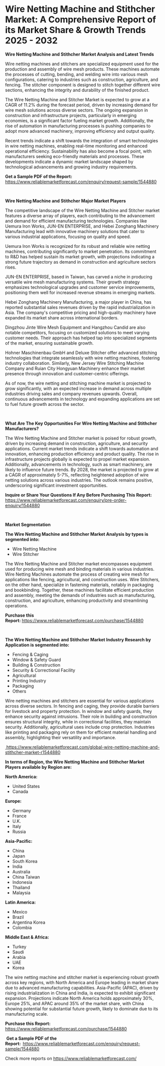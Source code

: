 <p><h1>Wire Netting Machine and Stithcher Market: A Comprehensive Report of its Market Share & Growth Trends 2025 - 2032</h1></p><p><strong>Wire Netting Machine and Stithcher Market Analysis and Latest Trends</strong></p>
<p><p>Wire netting machines and stitchers are specialized equipment used for the production and assembly of wire mesh products. These machines automate the processes of cutting, bending, and welding wire into various mesh configurations, catering to industries such as construction, agriculture, and fencing. The stitcher component is designed to stitch together different wire sections, enhancing the integrity and durability of the finished product.</p><p>The Wire Netting Machine and Stitcher Market is expected to grow at a CAGR of 11.2% during the forecast period, driven by increasing demand for wire mesh solutions across diverse sectors. The ongoing expansion in construction and infrastructure projects, particularly in emerging economies, is a significant factor fueling market growth. Additionally, the rise of automation in manufacturing processes is pushing companies to adopt more advanced machinery, improving efficiency and output quality.</p><p>Recent trends indicate a shift towards the integration of smart technologies in wire netting machines, enabling real-time monitoring and enhanced operational efficiency. Sustainability has also become a focal point, with manufacturers seeking eco-friendly materials and processes. These developments indicate a dynamic market landscape shaped by technological advancements and growing industry requirements.</p></p>
<p><strong>Get a Sample PDF of the Report:&nbsp;</strong> <a href="https://www.reliablemarketforecast.com/enquiry/request-sample/1544880?utm_campaign=2754&utm_medium=2&utm_source=Github&utm_content=ia&utm_term=11042025&utm_id=wire-netting-machine-and-stithcher">https://www.reliablemarketforecast.com/enquiry/request-sample/1544880</a></p>
<p>&nbsp;</p>
<p><strong>Wire Netting Machine and Stithcher Major Market Players</strong></p>
<p><p>The competitive landscape of the Wire Netting Machine and Stitcher market features a diverse array of players, each contributing to the advancement and demand for efficient manufacturing technologies. Companies like Uemura Iron Works, JUN-EN ENTERPRISE, and Hebei Zonghang Machinery Manufacturing lead with innovative machinery solutions that cater to various industrial applications, focusing on quality and speed.</p><p>Uemura Iron Works is recognized for its robust and reliable wire netting machines, contributing significantly to market penetration. Its commitment to R&D has helped sustain its market growth, with projections indicating a strong future trajectory as demand in construction and agriculture sectors rises.</p><p>JUN-EN ENTERPRISE, based in Taiwan, has carved a niche in producing versatile wire mesh manufacturing systems. Their growth strategy emphasizes technological upgrades and customer service improvements, positioning them well for increased revenue streams in emerging markets.</p><p>Hebei Zonghang Machinery Manufacturing, a major player in China, has reported substantial sales revenues driven by the rapid industrialization in Asia. The company's competitive pricing and high-quality machinery have expanded its market share across international borders.</p><p>Dingzhou Jinte Wire Mesh Equipment and Hangzhou Candid are also notable competitors, focusing on customized solutions to meet varying customer needs. Their approach has helped tap into specialized segments of the market, ensuring sustainable growth.</p><p>Hohner Maschinenbau GmbH and Deluxe Stitcher offer advanced stitching technologies that integrate seamlessly with wire netting machines, fostering industry collaboration. Similarly, New Jersey Wire Stitching Machine Company and Ruian City Hongyuan Machinery enhance their market presence through innovation and customer-centric offerings.</p><p>As of now, the wire netting and stitching machine market is projected to grow significantly, with an expected increase in demand across multiple industries driving sales and company revenues upwards. Overall, continuous advancements in technology and expanding applications are set to fuel future growth across the sector.</p></p>
<p>&nbsp;</p>
<p><strong>What Are The Key Opportunities For Wire Netting Machine and Stithcher Manufacturers?</strong></p>
<p><p>The Wire Netting Machine and Stitcher market is poised for robust growth, driven by increasing demand in construction, agriculture, and security applications. Current market trends indicate a shift towards automation and innovation, enhancing production efficiency and product quality. The rise in infrastructure projects globally is expected to propel market expansion. Additionally, advancements in technology, such as smart machinery, are likely to influence future trends. By 2028, the market is projected to grow at a CAGR of approximately 5-7%, reflecting heightened adoption of wire netting solutions across various industries. The outlook remains positive, underscoring significant investment opportunities.</p></p>
<p><strong>Inquire or Share Your Questions If Any Before Purchasing This Report:</strong> <a href="https://www.reliablemarketforecast.com/enquiry/pre-order-enquiry/1544880?utm_campaign=2754&utm_medium=2&utm_source=Github&utm_content=ia&utm_term=11042025&utm_id=wire-netting-machine-and-stithcher">https://www.reliablemarketforecast.com/enquiry/pre-order-enquiry/1544880</a></p>
<p>&nbsp;</p>
<p><strong>Market Segmentation</strong></p>
<p><strong>The Wire Netting Machine and Stithcher Market Analysis by types is segmented into:</strong></p>
<p><ul><li>Wire Netting Machine</li><li>Wire Stitcher</li></ul></p>
<p><p>The Wire Netting Machine and Stitcher market encompasses equipment used for producing wire mesh and binding materials in various industries. Wire Netting Machines automate the process of creating wire mesh for applications like fencing, agricultural, and construction uses. Wire Stitchers, on the other hand, specialize in fastening materials, notably in packaging and bookbinding. Together, these machines facilitate efficient production and assembly, meeting the demands of industries such as manufacturing, construction, and agriculture, enhancing productivity and streamlining operations.</p></p>
<p><strong>Purchase this Report:&nbsp;</strong><a href="https://www.reliablemarketforecast.com/purchase/1544880?utm_campaign=2754&utm_medium=2&utm_source=Github&utm_content=ia&utm_term=11042025&utm_id=wire-netting-machine-and-stithcher">https://www.reliablemarketforecast.com/purchase/1544880</a></p>
<p>&nbsp;</p>
<p><strong>The Wire Netting Machine and Stithcher Market Industry Research by Application is segmented into:</strong></p>
<p><ul><li>Fencing & Caging</li><li>Window & Safety Guard</li><li>Building & Construction</li><li>Security & Correctional Facility</li><li>Agricultural</li><li>Printing Industry</li><li>Packaging</li><li>Others</li></ul></p>
<p><p>Wire netting machines and stitchers are essential for various applications across diverse sectors. In fencing and caging, they provide durable barriers for livestock and property protection. In window and safety guards, they enhance security against intrusions. Their role in building and construction ensures structural integrity, while in correctional facilities, they maintain security. Additionally, agricultural uses include crop protection. Industries like printing and packaging rely on them for efficient material handling and assembly, highlighting their versatility and importance.</p></p>
<p><a href="https://www.reliablemarketforecast.com/global-wire-netting-machine-and-stithcher-market-r1544880?utm_campaign=2754&utm_medium=2&utm_source=Github&utm_content=ia&utm_term=11042025&utm_id=wire-netting-machine-and-stithcher">&nbsp;https://www.reliablemarketforecast.com/global-wire-netting-machine-and-stithcher-market-r1544880</a></p>
<p><strong>In terms of Region, the Wire Netting Machine and Stithcher Market Players available by Region are:</strong></p>
<p>
    <p> <strong> North America: </strong>
        <ul>
            <li>United States</li>
            <li>Canada</li>
        </ul>
        </p> 
    <p> <strong> Europe: </strong>
        <ul>
            <li>Germany</li>
            <li>France</li>
            <li>U.K.</li>
            <li>Italy</li>
            <li>Russia</li>
        </ul>
        </p> 
    <p> <strong> Asia-Pacific: </strong>
        <ul>
            <li>China</li>
            <li>Japan</li>
            <li>South Korea</li>
            <li>India</li>
            <li>Australia</li>
            <li>China Taiwan</li>
            <li>Indonesia</li>
            <li>Thailand</li>
            <li>Malaysia</li>
        </ul>
        </p> 
    <p> <strong> Latin America: </strong>
        <ul>
            <li>Mexico</li>
            <li>Brazil</li>
            <li>Argentina Korea</li>
            <li>Colombia</li>
        </ul>
        </p> 
    <p> <strong> Middle East & Africa: </strong>
        <ul>
            <li>Turkey</li>
            <li>Saudi</li>
            <li>Arabia</li>
            <li>UAE</li>
            <li>Korea</li>
        </ul>
    </p>
    </p>
<p><p>The wire netting machine and stitcher market is experiencing robust growth across key regions, with North America and Europe leading in market share due to advanced manufacturing capabilities. Asia-Pacific (APAC), driven by rising industrialization in China and India, is expected to exhibit significant expansion. Projections indicate North America holds approximately 30%, Europe 25%, and APAC around 35% of the market share, with China showing potential for substantial future growth, likely to dominate due to its manufacturing scale.</p></p>
<p><strong>Purchase this Report: </strong><a href="https://www.reliablemarketforecast.com/purchase/1544880?utm_campaign=2754&utm_medium=2&utm_source=Github&utm_content=ia&utm_term=11042025&utm_id=wire-netting-machine-and-stithcher">https://www.reliablemarketforecast.com/purchase/1544880</a></p>
<p>&nbsp;<strong>Get a Sample PDF of the Report:&nbsp;&nbsp;</strong><a href="https://www.reliablemarketforecast.com/enquiry/request-sample/1544880?utm_campaign=2754&utm_medium=2&utm_source=Github&utm_content=ia&utm_term=11042025&utm_id=wire-netting-machine-and-stithcher">https://www.reliablemarketforecast.com/enquiry/request-sample/1544880</a></p>
<p><strong></strong></p>
<p>Check more reports on <a href="https://www.reliablemarketforecast.com/?utm_campaign=2754&utm_medium=2&utm_source=Github&utm_content=ia&utm_term=11042025&utm_id=wire-netting-machine-and-stithcher">https://www.reliablemarketforecast.com/</a></p>